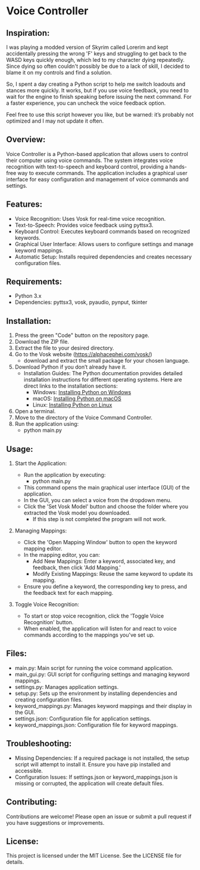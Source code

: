# Voice Controller

## Inspiration:
I was playing a modded version of Skyrim called Lorerim and kept accidentally pressing the wrong 'F' keys and struggling to get back to the WASD keys quickly enough, which led to my character dying repeatedly. Since dying so often couldn't possibly be due to a lack of skill, I decided to blame it on my controls and find a solution.

So, I spent a day creating a Python script to help me switch loadouts and stances more quickly. It works, but if you use voice feedback, you need to wait for the engine to finish speaking before issuing the next command. For a faster experience, you can uncheck the voice feedback option.

Feel free to use this script however you like, but be warned: it’s probably not optimized and I may not update it often.

## Overview:
Voice Controller is a Python-based application that allows users to control their computer using voice commands. The system integrates voice recognition with text-to-speech and keyboard control, providing a hands-free way to execute commands. The application includes a graphical user interface for easy configuration and management of voice commands and settings.

## Features:
- Voice Recognition: Uses Vosk for real-time voice recognition.
- Text-to-Speech: Provides voice feedback using pyttsx3.
- Keyboard Control: Executes keyboard commands based on recognized keywords.
- Graphical User Interface: Allows users to configure settings and manage keyword mappings.
- Automatic Setup: Installs required dependencies and creates necessary configuration files.

## Requirements:
- Python 3.x
- Dependencies: pyttsx3, vosk, pyaudio, pynput, tkinter

## Installation:
1. Press the green "Code" button on the repository page.
2. Download the ZIP file.
3. Extract the file to your desired directory.
4. Go to the Vosk website (https://alphacephei.com/vosk/)
    - download and extract the small package for your chosen language.
5. Download Python if you don’t already have it.
    - Installation Guides: The Python documentation provides detailed installation instructions for different operating systems. Here are direct links to the installation sections:
        - Windows: [Installing Python on Windows](https://docs.python.org/3/using/windows.html)
        - macOS: [Installing Python on macOS](https://docs.python.org/3/using/mac.html)
        - Linux: [Installing Python on Linux](https://docs.python.org/3/using/unix.html)
6. Open a terminal.
7. Move to the directory of the Voice Command Controller.
8. Run the application using:
    - python main.py

## Usage:
1. Start the Application:
   - Run the application by executing:
       - python main.py
   - This command opens the main graphical user interface (GUI) of the application.
   - In the GUI, you can select a voice from the dropdown menu.
   - Click the 'Set Vosk Model' button and choose the folder where you extracted the Vosk model you downloaded.
       - If this step is not completed the program will not work. 

2. Managing Mappings:
   - Click the 'Open Mapping Window' button to open the keyword mapping editor.
   - In the mapping editor, you can:
       - Add New Mappings: Enter a keyword, associated key, and feedback, then click 'Add Mapping.'
       - Modify Existing Mappings: Reuse the same keyword to update its mapping.
   - Ensure you define a keyword, the corresponding key to press, and the feedback text for each mapping.

5. Toggle Voice Recognition:
   - To start or stop voice recognition, click the 'Toggle Voice Recognition' button.
   - When enabled, the application will listen for and react to voice commands according to the mappings you've set up.

## Files:
- main.py: Main script for running the voice command application.
- main_gui.py: GUI script for configuring settings and managing keyword mappings.
- settings.py: Manages application settings.
- setup.py: Sets up the environment by installing dependencies and creating configuration files.
- keyword_mappings.py: Manages keyword mappings and their display in the GUI.
- settings.json: Configuration file for application settings.
- keyword_mappings.json: Configuration file for keyword mappings.

## Troubleshooting:
- Missing Dependencies: If a required package is not installed, the setup script will attempt to install it. Ensure you have pip installed and accessible.
- Configuration Issues: If settings.json or keyword_mappings.json is missing or corrupted, the application will create default files.

## Contributing:
Contributions are welcome! Please open an issue or submit a pull request if you have suggestions or improvements.

## License:
This project is licensed under the MIT License. See the LICENSE file for details.
